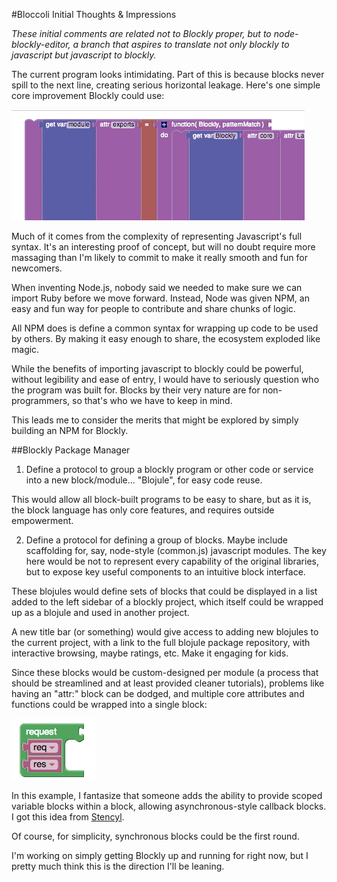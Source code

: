 #Bloccoli Initial Thoughts & Impressions

*These initial comments are related not to Blockly proper, but to node-blockly-editor, a branch that aspires to translate not only blockly to javascript but javascript to blockly.*

The current program looks intimidating.  Part of this is because blocks never spill to the next line, creating serious horizontal leakage.  Here's one simple core improvement Blockly could use:

![Spillover blocks](img/overflow-idea.gif)

Much of it comes from the complexity of representing Javascript's full syntax.  It's an interesting proof of concept, but will no doubt require more massaging than I'm likely to commit to make it really smooth and fun for newcomers.

When inventing Node.js, nobody said we needed to make sure we can import Ruby before we move forward.  Instead, Node was given NPM, an easy and fun way for people to contribute and share chunks of logic.

All NPM does is define a common syntax for wrapping up code to be used by others.  By making it easy enough to share, the ecosystem exploded like magic.

While the benefits of importing javascript to blockly could be powerful, without legibility and ease of entry, I would have to seriously question who the program was built for.  Blocks by their very nature are for non-programmers, so that's who we have to keep in mind.

This leads me to consider the merits that might be explored by simply building an NPM for Blockly.

##Blockly Package Manager

1) Define a protocol to group a blockly program or other code or service into a new block/module... "Blojule", for easy code reuse.

This would allow all block-built programs to be easy to share, but as it is, the block language has only core features, and requires outside empowerment.

2) Define a protocol for defining a group of blocks.  Maybe include scaffolding for, say, node-style (common.js) javascript modules.  The key here would be not to represent every capability of the original libraries, but to expose key useful components to an intuitive block interface.

These blojules would define sets of blocks that could be displayed in a list added to the left sidebar of a blockly project, which itself could be wrapped up as a blojule and used in another project.

A new title bar (or something) would give access to adding new blojules to the current project, with a link to the full blojule package repository, with interactive browsing, maybe ratings, etc.  Make it engaging for kids.

Since these blocks would be custom-designed per module (a process that should be streamlined and at least provided cleaner tutorials), problems like having an "attr:" block can be dodged, and multiple core attributes and functions could be wrapped into a single block:

![Callback block](img/request.gif)

In this example, I fantasize that someone adds the ability to provide scoped variable blocks within a block, allowing asynchronous-style callback blocks.  I got this idea from [Stencyl](http://www.stencyl.com).

Of course, for simplicity, synchronous blocks could be the first round.

I'm working on simply getting Blockly up and running for right now, but I pretty much think this is the direction I'll be leaning.